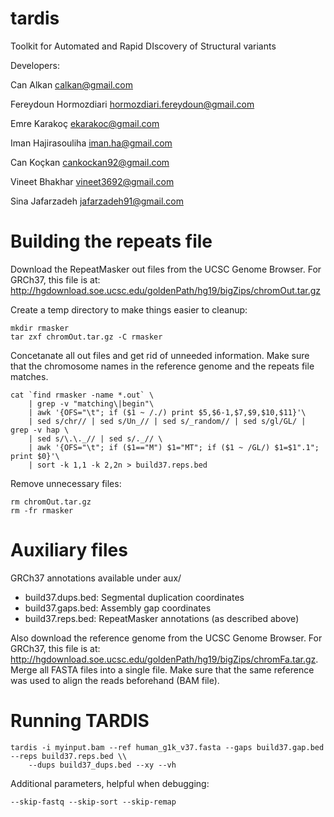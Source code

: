 tardis
======

Toolkit for Automated and Rapid DIscovery of Structural variants

Developers:

Can Alkan	calkan@gmail.com

Fereydoun Hormozdiari	hormozdiari.fereydoun@gmail.com

Emre Karakoç	ekarakoc@gmail.com

Iman Hajirasouliha	iman.ha@gmail.com

Can Koçkan	cankockan92@gmail.com

Vineet Bhakhar	vineet3692@gmail.com

Sina Jafarzadeh	jafarzadeh91@gmail.com


Building the repeats file
=========================

Download the RepeatMasker out files from the UCSC Genome Browser. For GRCh37, this file is at: http://hgdownload.soe.ucsc.edu/goldenPath/hg19/bigZips/chromOut.tar.gz

Create a temp directory to make things easier to cleanup:

	mkdir rmasker
	tar zxf chromOut.tar.gz -C rmasker

Concetanate all out files and get rid of unneeded information. Make sure that the chromosome names in the reference genome and the repeats file matches.

	cat `find rmasker -name *.out` \
		| grep -v "matching\|begin"\
		| awk '{OFS="\t"; if ($1 ~ /./) print $5,$6-1,$7,$9,$10,$11}'\
		| sed s/chr// | sed s/Un_// | sed s/_random// | sed s/gl/GL/ | grep -v hap \
		| sed s/\.\._// | sed s/._// \
		| awk '{OFS="\t"; if ($1=="M") $1="MT"; if ($1 ~ /GL/) $1=$1".1"; print $0}'\
		| sort -k 1,1 -k 2,2n > build37.reps.bed

Remove unnecessary files:

	rm chromOut.tar.gz
	rm -fr rmasker

Auxiliary files
===============

GRCh37 annotations available under aux/

 * build37.dups.bed: Segmental duplication coordinates
 * build37.gaps.bed: Assembly gap coordinates
 * build37.reps.bed: RepeatMasker annotations (as described above)

Also download the reference genome from the UCSC Genome Browser. For GRCh37, this file is at: http://hgdownload.soe.ucsc.edu/goldenPath/hg19/bigZips/chromFa.tar.gz. Merge all FASTA files into a single file. Make sure that the same reference was used to align the reads beforehand (BAM file).


Running TARDIS
==============

	tardis -i myinput.bam --ref human_g1k_v37.fasta --gaps build37.gap.bed --reps build37.reps.bed \\
		--dups build37_dups.bed --xy --vh 

Additional parameters, helpful when debugging:

	--skip-fastq --skip-sort --skip-remap
